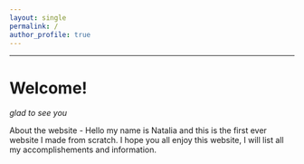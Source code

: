 ```yaml
---
layout: single
permalink: / 
author_profile: true
---
```


------------------
# Welcome!
*glad to see you*

About the website - 
Hello my name is Natalia and this is the first ever website I made from scratch. I hope you all enjoy this website, I will list all my accomplishements and information.
